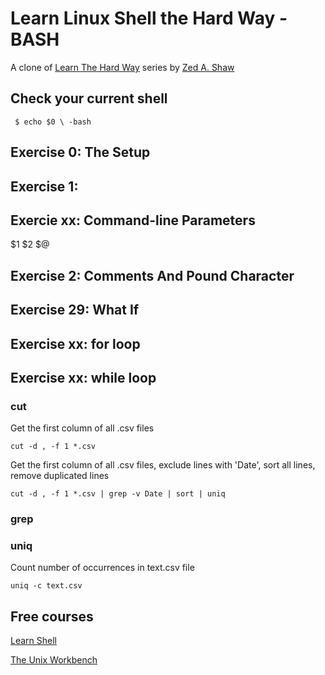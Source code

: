 # Learn Linux Shell the Hard Way - BASH
A clone of [Learn The Hard Way](https://learncodethehardway.org/) series by [Zed A. Shaw](https://zedshaw.com/)

## Check your current shell

` $ echo $0 \
-bash`

## Exercise 0: The Setup
## Exercise 1: 
## Exercie xx: Command-line Parameters
$1
$2
$@
## Exercise 2: Comments And Pound Character
## Exercise 29: What If
## Exercise xx: for loop
## Exercise xx: while loop


### cut
Get the first column of all .csv files
```
cut -d , -f 1 *.csv
```
Get the first column of all .csv files, exclude lines with 'Date', sort all lines, remove duplicated lines
```
cut -d , -f 1 *.csv | grep -v Date | sort | uniq
```

### grep

### uniq
Count number of occurrences in text.csv file
```
uniq -c text.csv
```

## Free courses

[Learn Shell](https://www.learnshell.org/)

[The Unix Workbench](https://www.coursera.org/learn/unix)
